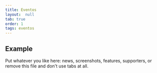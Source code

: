 ```yaml
---
title: Eventos
layout:  null
tab: true
order: 1
tags: eventos
---
```


## Example

Put whatever you like here: news, screenshots, features, supporters, or remove this file and don't use tabs at all.
